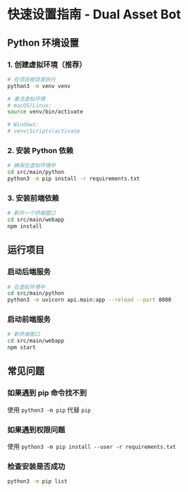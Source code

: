 # 快速设置指南 - Dual Asset Bot

## Python 环境设置

### 1. 创建虚拟环境（推荐）

```bash
# 在项目根目录执行
python3 -m venv venv

# 激活虚拟环境
# macOS/Linux:
source venv/bin/activate

# Windows:
# venv\Scripts\activate
```

### 2. 安装 Python 依赖

```bash
# 确保在虚拟环境中
cd src/main/python
python3 -m pip install -r requirements.txt
```

### 3. 安装前端依赖

```bash
# 新开一个终端窗口
cd src/main/webapp
npm install
```

## 运行项目

### 启动后端服务

```bash
# 在虚拟环境中
cd src/main/python
python3 -m uvicorn api.main:app --reload --port 8000
```

### 启动前端服务

```bash
# 新终端窗口
cd src/main/webapp
npm start
```

## 常见问题

### 如果遇到 pip 命令找不到
使用 `python3 -m pip` 代替 `pip`

### 如果遇到权限问题
使用 `python3 -m pip install --user -r requirements.txt`

### 检查安装是否成功
```bash
python3 -m pip list
```